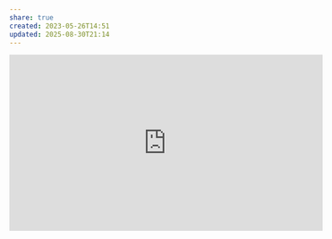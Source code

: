 ```yaml
---
share: true
created: 2023-05-26T14:51
updated: 2025-08-30T21:14
---
```

<iframe width="560" height="315" src="https://www.youtube.com/embed/9zVOz0VwAy0" title="YouTube video player" frameborder="0" allow="accelerometer; autoplay; clipboard-write; encrypted-media; gyroscope; picture-in-picture; web-share" allowfullscreen></iframe>
